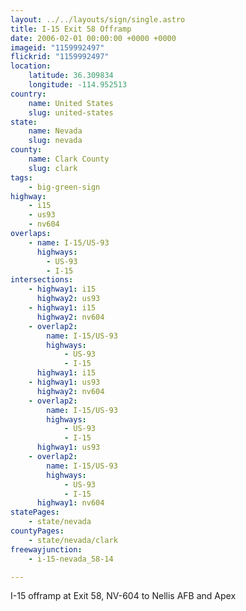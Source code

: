 ```yaml
---
layout: ../../layouts/sign/single.astro
title: I-15 Exit 58 Offramp
date: 2006-02-01 00:00:00 +0000 +0000
imageid: "1159992497"
flickrid: "1159992497"
location:
    latitude: 36.309834
    longitude: -114.952513
country:
    name: United States
    slug: united-states
state:
    name: Nevada
    slug: nevada
county:
    name: Clark County
    slug: clark
tags:
    - big-green-sign
highway:
    - i15
    - us93
    - nv604
overlaps:
    - name: I-15/US-93
      highways:
        - US-93
        - I-15
intersections:
    - highway1: i15
      highway2: us93
    - highway1: i15
      highway2: nv604
    - overlap2:
        name: I-15/US-93
        highways:
            - US-93
            - I-15
      highway1: i15
    - highway1: us93
      highway2: nv604
    - overlap2:
        name: I-15/US-93
        highways:
            - US-93
            - I-15
      highway1: us93
    - overlap2:
        name: I-15/US-93
        highways:
            - US-93
            - I-15
      highway1: nv604
statePages:
    - state/nevada
countyPages:
    - state/nevada/clark
freewayjunction:
    - i-15-nevada_58-14

---
```

I-15 offramp at Exit 58, NV-604 to Nellis AFB and Apex